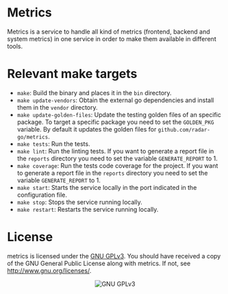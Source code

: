 # Metrics
Metrics is a service to handle all kind of metrics (frontend, backend and system
metrics) in one service in order to make them available in different tools.

# Relevant make targets

* `make`: Build the binary and places it in the `bin` directory.
* `make update-vendors`: Obtain the external go dependencies and install them in
  the `vendor` directory.
* `make update-golden-files`: Update the testing golden files of an specific
  package. To target a specific package you need to set the `GOLDEN_PKG` variable.
  By default it updates the golden files for `github.com/radar-go/metrics`.
* `make tests`: Run the tests.
* `make lint`: Run the linting tests. If you want to generate a report file in
  the `reports` directory you need to set the variable `GENERATE_REPORT` to 1.
* `make coverage`: Run the tests code coverage for the project. If you want to
  generate a report file in the `reports` directory you need to set the variable
  `GENERATE_REPORT` to 1.
* `make start`: Starts the service locally in the port indicated in the
  configuration file.
* `make stop`: Stops the service running locally.
* `make restart`: Restarts the service running locally.

# License
metrics is licensed under the [GNU GPLv3](https://www.gnu.org/licenses/gpl.html).
You should have received a copy of the GNU General Public License along with
metrics. If not, see http://www.gnu.org/licenses/.

<p align="center">
<img src="https://www.gnu.org/graphics/gplv3-127x51.png" alt="GNU GPLv3">
</p>

